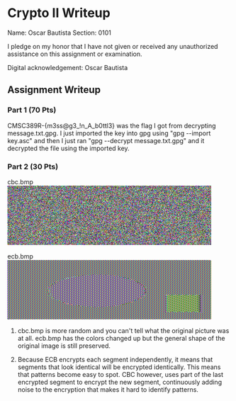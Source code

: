 # Crypto II Writeup

Name: Oscar Bautista
Section: 0101

I pledge on my honor that I have not given or received any unauthorized
assistance on this assignment or examination.

Digital acknowledgement: Oscar Bautista

## Assignment Writeup

### Part 1 (70 Pts)

CMSC389R-{m3ss@g3_!n_A_b0ttl3} was the flag I got from decrypting message.txt.gpg. I just imported the key into 
gpg using "gpg --import key.asc" and then I just ran "gpg --decrypt message.txt.gpg" and it decrypted the file
using the imported key. 

### Part 2 (30 Pts)

cbc.bmp
![](cbc.bmp)

ecb.bmp
![](ecb.bmp)

1. cbc.bmp is more random and you can't tell what the original picture was at all. ecb.bmp has the colors changed up but the general shape
of the original image is still preserved.

2. Because ECB encrypts each segment independently, it means that segments that look identical will be encrypted identically. This means that 
patterns become easy to spot. CBC however, uses part of the last encrypted segment to encrypt the new segment, continuously adding noise to 
the encryption that makes it hard to identify patterns. 
